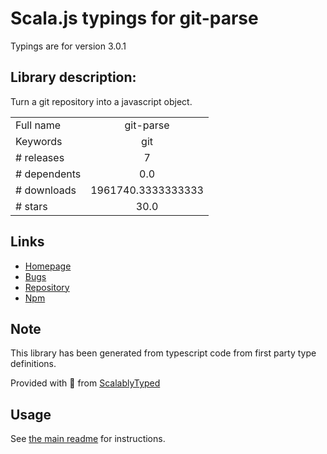 
# Scala.js typings for git-parse

Typings are for version 3.0.1

## Library description:
Turn a git repository into a javascript object.

|                    |                 |
| ------------------ | :-------------: |
| Full name          | git-parse |
| Keywords           | git |
| # releases         | 7 |
| # dependents       | 0.0 |
| # downloads        | 1961740.3333333333 |
| # stars            | 30.0 |

## Links
- [Homepage](https://github.com/wayfair/git-parse#readme)
- [Bugs](https://github.com/wayfair/git-parse/issues)
- [Repository](https://github.com/wayfair/git-parse)
- [Npm](https://www.npmjs.com/package/git-parse)
    


## Note
This library has been generated from typescript code from first party type definitions.

Provided with :purple_heart: from [ScalablyTyped](https://github.com/oyvindberg/ScalablyTyped)

## Usage
See [the main readme](../../readme.md) for instructions.


